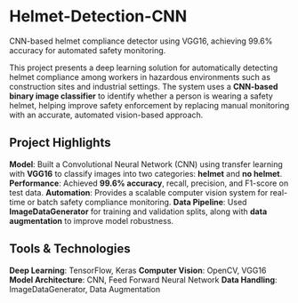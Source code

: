 # Helmet-Detection-CNN
CNN-based helmet compliance detector using VGG16, achieving 99.6% accuracy for automated safety monitoring.

This project presents a deep learning solution for automatically detecting helmet compliance among workers in hazardous environments such as construction sites and industrial settings. The system uses a **CNN-based binary image classifier** to identify whether a person is wearing a safety helmet, helping improve safety enforcement by replacing manual monitoring with an accurate, automated vision-based approach.

## Project Highlights

**Model**: Built a Convolutional Neural Network (CNN) using transfer learning with **VGG16** to classify images into two categories: **helmet** and **no helmet**.
**Performance**: Achieved **99.6% accuracy**, recall, precision, and F1-score on test data.
**Automation**: Provides a scalable computer vision system for real-time or batch safety compliance monitoring.
**Data Pipeline**: Used **ImageDataGenerator** for training and validation splits, along with **data augmentation** to improve model robustness.

## Tools & Technologies

**Deep Learning**: TensorFlow, Keras
**Computer Vision**: OpenCV, VGG16
**Model Architecture**: CNN, Feed Forward Neural Network
**Data Handling**: ImageDataGenerator, Data Augmentation
